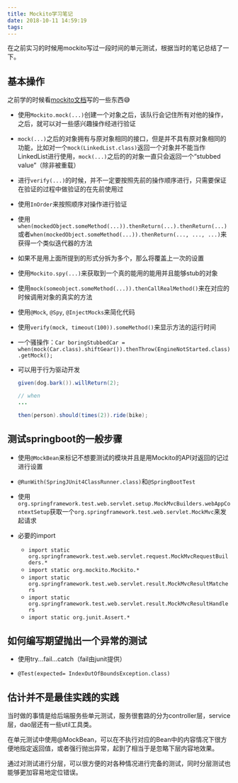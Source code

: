 ```yaml
---
title: Mockito学习笔记
date: 2018-10-11 14:59:19
tags:
---
```


在之前实习的时候用mockito写过一段时间的单元测试，根据当时的笔记总结了一下。

<!-- more -->

基本操作
---

之前学的时候看[mockito文档](http://static.javadoc.io/org.mockito/mockito-core/2.23.0/org/mockito/Mockito.html)写的一些东西😅

* 使用`Mockito.mock(...)`创建一个对象之后，该队行会记住所有对他的操作，之后，就可以对一些感兴趣操作经进行验证

* `mock(...)`之后的对象拥有与原对象相同的接口，但是并不具有原对象相同的功能，比如对一个`mock(LinkedList.class)`返回一个对象并不能当作LinkedList进行使用，`mock(...)`之后的的对象一直只会返回一个“stubbed value”（除非被重载）

* 进行`verify(...)`的时候，并不一定要按照先前的操作顺序进行，只需要保证在验证的过程中做验证的在先前使用过

* 使用`InOrder`来按照顺序对操作进行验证

* 使用`when(mockedObject.someMethod(...)).thenReturn(...).thenReturn(...)`或者`when(mockedObject.someMethod(...)).thenReturn(..., ..., ...)`来获得一个类似迭代器的方法

* 如果不是用上面所提到的形式分拆为多个，那么将覆盖上一次的设置

* 使用`Mockito.spy(...)`来获取到一个真的能用的能用并且能够stub的对象

* 使用`mock(someobject.someMethod(...)).thenCallRealMethod()`来在对应的时候调用对象的真实的方法

* 使用`@Mock`, `@Spy`, `@InjectMocks`来简化代码

* 使用`verify(mock, timeout(100)).someMethod()`来显示方法的运行时间

* 一个骚操作：`Car boringStubbedCar = when(mock(Car.class).shiftGear()).thenThrow(EngineNotStarted.class).getMock();`

* 可以用于行为驱动开发
    ```java
    given(dog.bark()).willReturn(2);

    // when
    ...

    then(person).should(times(2)).ride(bike);
    ```

测试springboot的一般步骤
---

* 使用`@MockBean`来标记不想要测试的模块并且是用Mockito的API对返回的记过进行设置

* `@RunWith(SpringJUnit4ClassRunner.class)`和`@SpringBootTest`

* 使用`org.springframework.test.web.servlet.setup.MockMvcBuilders.webAppContextSetup`获取一个`org.springframework.test.web.servlet.MockMvc`来发起请求

* 必要的import
    * `import static org.springframework.test.web.servlet.request.MockMvcRequestBuilders.*`
    * `import static org.mockito.Mockito.*`
    * `import static org.springframework.test.web.servlet.result.MockMvcResultMatchers`
    * `import static org.springframework.test.web.servlet.result.MockMvcResultHandlers`
    * `import static org.junit.Assert.*`


如何编写期望抛出一个异常的测试
---

* 使用try...fail...catch（fail由junit提供）

* `@Test(expected= IndexOutOfBoundsException.class)`

估计并不是最佳实践的实践
---

当时做的事情是给后端服务些单元测试，服务很套路的分为controller层，service层，dao层还有一些util工具类。

在单元测试中使用@MockBean，可以在不执行对应的Bean中的内容情况下很方便地指定返回值，或者强行抛出异常，起到了相当于是忽略下层内容地效果。

通过对测试进行分层，可以很方便的对各种情况进行完备的测试，同时分层测试也能够更加容易地定位错误。